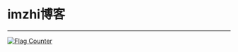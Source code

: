 # imzhi博客

---

<a href="https://info.flagcounter.com/d3CH"><img src="https://s05.flagcounter.com/count2/d3CH/bg_FFFFFF/txt_000000/border_CCCCCC/columns_6/maxflags_12/viewers_0/labels_0/pageviews_1/flags_0/percent_0/" alt="Flag Counter" border="0"></a>

